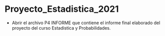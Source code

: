 # Proyecto_Estadistica_2021

* Abrir el archivo P4 INFORME que contiene el informe final elaborado del proyecto del curso Estadistica y Probabilidades.
